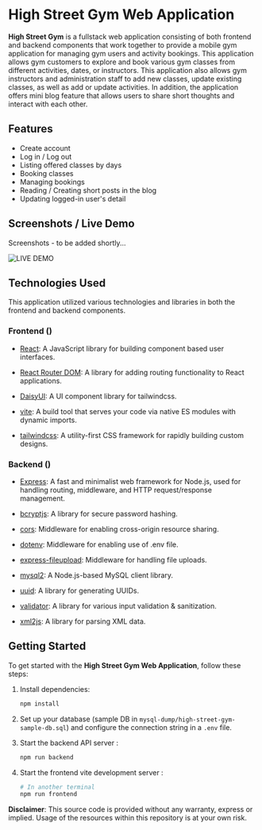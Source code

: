 # High Street Gym Web Application

**High Street Gym** is a fullstack web application consisting of both frontend and backend components that work together to provide a mobile gym application for managing gym users and activity bookings. This application allows gym customers to explore and book various gym classes from different activities, dates, or instructors. This application also allows gym instructors and administration staff to add new classes, update existing classes, as well as add or update activities. In addition, the application offers mini blog feature that allows users to share short thoughts and interact with each other.


## Features
- Create account
- Log in / Log out
- Listing offered classes by days
- Booking classes
- Managing bookings
- Reading / Creating short posts in the blog
- Updating logged-in user's detail


## Screenshots / Live Demo
Screenshots - to be added shortly...

![LIVE DEMO](https://gym.katsyamada.com/)


## Technologies Used

This application utilized various technologies and libraries in both the frontend and backend components.

### Frontend ()

- [React](https://www.npmjs.com/package/react): A JavaScript library for building component based user interfaces.

- [React Router DOM](https://www.npmjs.com/package/react-router-dom): A library for adding routing functionality to React applications.

- [DaisyUI](https://www.npmjs.com/package/daisyui): A UI component library for tailwindcss.

- [vite](https://www.npmjs.com/package/vite): A build tool that serves your code via native ES modules with dynamic imports.

- [tailwindcss](https://www.npmjs.com/package/tailwindcss): A utility-first CSS framework for rapidly building custom designs.

### Backend ()

- [Express](https://www.npmjs.com/package/express): A fast and minimalist web framework for Node.js, used for handling routing, middleware, and HTTP request/response management.

- [bcryptjs](https://www.npmjs.com/package/bcryptjs): A library for secure password hashing.

- [cors](https://www.npmjs.com/package/cors): Middleware for enabling cross-origin resource sharing.

- [dotenv](https://www.npmjs.com/package/dotenv): Middleware for enabling use of .env file.

- [express-fileupload](https://www.npmjs.com/package/express-fileupload): Middleware for handling file uploads.

- [mysql2](https://www.npmjs.com/package/mysql2): A Node.js-based MySQL client library.

- [uuid](https://www.npmjs.com/package/uuid): A library for generating UUIDs.

- [validator](https://www.npmjs.com/package/validator): A library for various input validation & sanitization.

- [xml2js](https://www.npmjs.com/package/xml2js): A library for parsing XML data.


## Getting Started

To get started with the **High Street Gym Web Application**, follow these steps:

1. Install dependencies:

   ```bash
   npm install
   ```

2. Set up your database (sample DB in `mysql-dump/high-street-gym-sample-db.sql`) and configure the connection  string in a `.env` file.

3. Start the backend API server :

   ```bash
   npm run backend
   ```

4. Start the frontend vite development server :

   ```bash
   # In another terminal
   npm run frontend
   ```

**Disclaimer**: This source code is provided without any warranty, express or implied. Usage of the resources within this repository is at your own risk.
